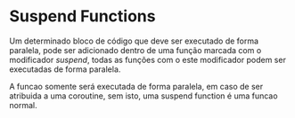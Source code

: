 # Suspend Functions

Um determinado bloco de código que deve ser executado de forma paralela, pode ser adicionado dentro de uma função
marcada com o modificador *suspend*, todas as funções com o este modificador podem ser executadas de forma paralela.

A funcao somente será executada de forma paralela, em caso de ser atribuida a uma coroutine, sem isto,
uma suspend function é uma funcao normal.